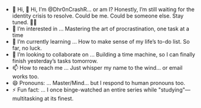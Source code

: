 - 👋 Hi, 👋 Hi, I’m @Dhr0nCrashR... or am I? Honestly, I’m still waiting for the identity crisis to resolve.                                 Could be me. Could be someone else. Stay tuned. 🤷‍♂️
- 👀 I’m interested in ... Mastering the art of procrastination, one task at a time
- 🌱 I’m currently learning ... How to make sense of my life’s to-do list. So far, no luck.
- 💞️ I’m looking to collaborate on ... Building a time machine, so I can finally finish yesterday’s tasks tomorrow.
- 📫 How to reach me ... Just whisper my name to the wind… or email works too.
- 😄 Pronouns: ... Master/Mind… but I respond to human pronouns too.
- ⚡ Fun fact: ... I once binge-watched an entire series while "studying"—multitasking at its finest.

<!---
Dhr0nCrash/Dhr0nCrash is a ✨ special ✨ repository because its `README.md` (this file) appears on your GitHub profile.
You can click the Preview link to take a look at your changes.
--->
